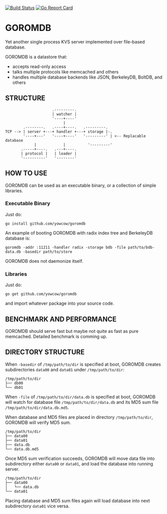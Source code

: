 [![Build Status](https://travis-ci.org/yowcow/goromdb.svg?branch=master)](https://travis-ci.org/yowcow/goromdb)
[![Go Report Card](https://goreportcard.com/badge/github.com/yowcow/goromdb)](https://goreportcard.com/report/github.com/yowcow/goromdb)

GOROMDB
=======

Yet another single process KVS server implemented over file-based database.

GOROMDB is a datastore that:

+ accepts read-only access
+ talks multiple protocols like memcached and others
+ handles multiple database backends like JSON, BerkeleyDB, BoltDB, and others

STRUCTURE
---------

```
                     .---------.
                     | watcher |
                     '----+----'
                          |
        .--------.   .----+----.   .---------.
TCP --> | server +---+ handler +---+ storage |-.
        '----+---'   '----+----'   '---------' | <-- Replacable database
             |            |          '---------'
       .-----+----.   .---+----.
       | protocol |   | loader |
       '----------'   '--------'
```

HOW TO USE
----------

GOROMDB can be used as an executable binary, or a collection of simple libraries.

### Executable Binary

Just do:

```
go install github.com/yowcow/goromdb
```

An example of booting GOROMDB with radix index tree and BerkeleyDB database is:

```
goromdb -addr :11211 -handler radix -storage bdb -file path/to/bdb-data.db -basedir path/to/store
```

GOROMDB does not daemonize itself.

### Libraries

Just do:

```
go get github.com/yowcow/goromdb
```

and import whatever package into your source code.

BENCHMARK AND PERFORMANCE
-------------------------

GOROMDB should serve fast but maybe not quite as fast as pure memcached.
Detailed benchmark is comming up.

DIRECTORY STRUCTURE
-------------------

When `-basedir` of `/tmp/path/to/dir` is specified at boot, GOROMDB creates subdirectories `data00` and `data01` under `/tmp/path/to/dir`:

```
/tmp/path/to/dir
├── db00
└── db01
```

When `-file` of `/tmp/path/to/dir/data.db` is specified at boot, GOROMDB will watch for database file `/tmp/path/to/dir/data.db` and its MD5 sum file `/tmp/path/to/dir/data.db.md5`.

When database and MD5 files are placed in directory `/tmp/path/to/dir`, GOROMDB will verify MD5 sum.

```
/tmp/path/to/dir
├── data00
├── data01
├── data.db
└── data.db.md5
```

Once MD5 sum verification succeeds, GOROMDB will move data file into subdirectory either `data00` or `data01`, and load the database into running server.

```
/tmp/path/to/dir
├── data00
│   └── data.db
└── data01
```

Placing database and MD5 sum files again will load database into next subdirectory `data01` vice versa.
